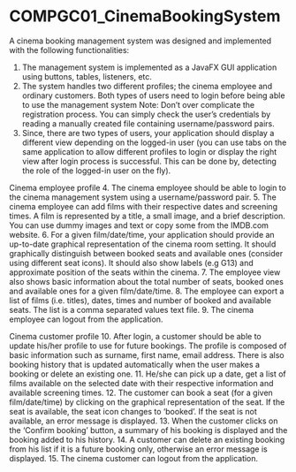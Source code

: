 # COMPGC01_CinemaBookingSystem
A cinema booking management system was designed and implemented with the following functionalities:
1. The management system is implemented as a JavaFX GUI application using buttons, tables, listeners, etc.
2. The system handles two different profiles; the cinema employee and ordinary customers. Both types of users need to login before being able to use the management system
Note: Don’t over complicate the registration process. You can simply check the user’s credentials by reading a manually created file containing username/password pairs.
3. Since, there are two types of users, your application should display a different view depending on the logged-in user (you can use tabs on the same application to allow different profiles to login or display the right view after login process is successful. This can be done by, detecting the role of the logged-in user on the fly).

Cinema	employee	profile
4. The cinema employee should be able to login to the cinema management system using a username/password pair.
5. The cinema employee can add films with their respective dates and screening times. A film is represented by a title, a small image, and a brief description. You can use dummy images and text or copy some from the IMDB.com website.
6. For a given film/date/time, your application should provide an up-to-date graphical representation of the cinema room setting. It should graphically distinguish between booked seats and available ones (consider using different seat icons). It should also show labels (e.g G13) and approximate position of the seats within the cinema.
7. The employee view also shows basic information about the total number of seats, booked ones and available ones for a given film/date/time.
8. The employee can export a list of films (i.e. titles), dates, times and number of booked and available seats. The list is a comma separated values text file.
9. The cinema employee can logout from the application.

Cinema	customer	profile
10. After login, a customer should be able to update his/her profile to use for future bookings. The profile is composed of basic information such as surname, first name, email address. There is also booking history that is updated automatically when the user makes a booking or delete an existing one.
11. He/she can pick up a date, get a list of films available on the selected date with their respective information and available screening times.
12. The customer can book a seat (for a given film/date/time) by clicking on the graphical representation of the seat. If the seat is available, the seat icon changes to ‘booked’. If the seat is not available, an error message is displayed.
13. When the customer clicks on the ‘Confirm booking’ button, a summary of his booking is displayed and the booking added to his history.
14. A customer can delete an existing booking from his list if it is a future booking only, otherwise an error message is displayed.
15. The cinema customer can logout from the application.
